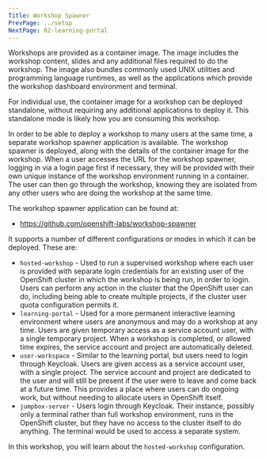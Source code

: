 ```yaml
---
Title: Workshop Spawner
PrevPage: ../setup
NextPage: 02-learning-portal
---
```


Workshops are provided as a container image. The image includes the workshop content, slides and any additional files required to do the workshop. The image also bundles commonly used UNIX utilities and programming language runtimes, as well as the applications which provide the workshop dashboard environment and terminal.

For individual use, the container image for a workshop can be deployed standalone, without requiring any additional applications to deploy it. This standalone mode is likely how you are consuming this workshop.

In order to be able to deploy a workshop to many users at the same time, a separate workshop spawner application is available. The workshop spawner is deployed, along with the details of the container image for the workshop. When a user accesses the URL for the workshop spawner, logging in via a login page first if necessary, they will be provided with their own unique instance of the workshop environment running in a container. The user can then go through the workshop, knowing they are isolated from any other users who are doing the workshop at the same time.

The workshop spawner application can be found at:

* https://github.com/openshift-labs/workshop-spawner

It supports a number of different configurations or modes in which it can be deployed. These are:

* `hosted-workshop` - Used to run a supervised workshop where each user is provided with separate login credentials for an existing user of the OpenShift cluster in which the workshop is being run, in order to login. Users can perform any action in the cluster that the OpenShift user can do, including being able to create multiple projects, if the cluster user quota configuration permits it.
* `learning-portal` - Used for a more permanent interactive learning environment where users are anonymous and may do a workshop at any time. Users are given temporary access as a service account user, with a single temporary project. When a workshop is completed, or allowed time expires, the service account and project are automatically deleted.
* `user-workspace` - Similar to the learning portal, but users need to login through Keycloak. Users are given access as a service account user, with a single project. The service account and project are dedicated to the user and will still be present if the user were to leave and come back at a future time. This provides a place where users can do ongoing work, but without needing to allocate users in OpenShift itself.
* `jumpbox-server` - Users login through Keycloak. Their instance, possibly only a terminal rather than full workshop environment, runs in the OpenShift cluster, but they have no access to the cluster itself to do anything. The terminal would be used to access a separate system.

In this workshop, you will learn about the `hosted-workshop` configuration.
